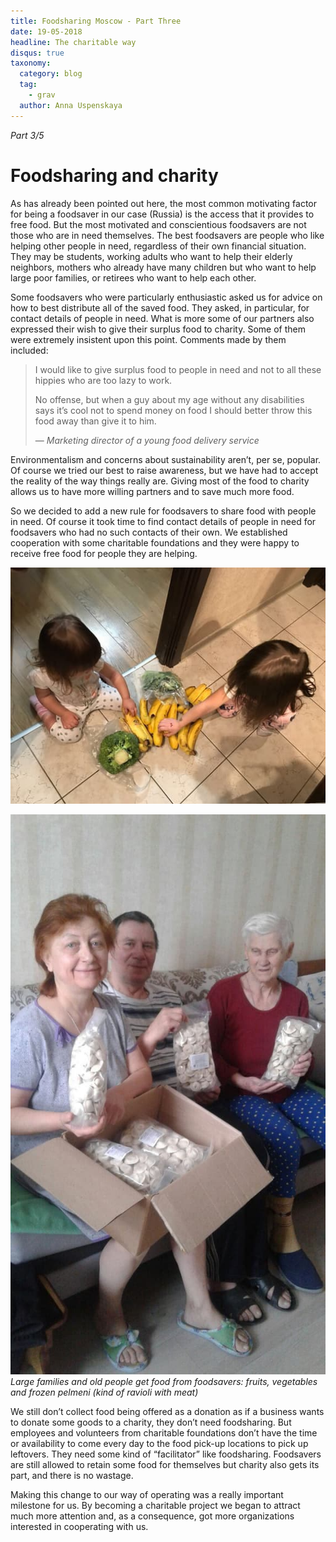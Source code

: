 ```yaml
---
title: Foodsharing Moscow - Part Three
date: 19-05-2018
headline: The charitable way
disqus: true
taxonomy:
  category: blog
  tag:
    - grav
  author: Anna Uspenskaya
---
```

*Part 3/5*

# Foodsharing and charity

As has already been pointed out here, the most common motivating factor for being a foodsaver in our case (Russia) is the access that it provides to free food. But the most motivated and conscientious foodsavers are not those who are in need themselves. The best foodsavers are people who like helping other people in need, regardless of their own financial situation. They may be students, working adults who want to help their elderly neighbors, mothers who already have many children but who want to help large poor families, or retirees who want to help each other.

Some foodsavers who were particularly enthusiastic asked us for advice on how to best distribute all of the saved food. They asked, in particular, for contact details of people in need. What is more some of our partners also expressed their wish to give their surplus food to charity. Some of them were extremely insistent upon this point. Comments made by them included:

> I would like to give surplus food to people in need and not to all these hippies who are too lazy to work.
> 
> No offense, but when a guy about my age without any disabilities says it’s cool not to spend money on food I should better throw this food away than give it to him.
> 
> — *Marketing director of a young food delivery service*

Environmentalism and concerns about sustainability aren’t, per se, popular. Of course we tried our best to raise awareness, but we have had to accept the reality of the way things really are. Giving most of the food to charity allows us to have more willing partners and to save much more food.

So we decided to add a new rule for foodsavers to share food with people in need. Of course it took time to find contact details of people in need for foodsavers who had no such contacts of their own. We established cooperation with some charitable foundations and they were happy to receive free food for people they are helping.

![](children.jpg)

![](elderly.jpg) *Large families and old people get food from foodsavers: fruits, vegetables and frozen pelmeni (kind of ravioli with meat)*

We still don’t collect food being offered as a donation as if a business wants to donate some goods to a charity, they don’t need foodsharing. But employees and volunteers from charitable foundations don’t have the time or availability to come every day to the food pick-up locations to pick up leftovers. They need some kind of “facilitator” like foodsharing. Foodsavers are still allowed to retain some food for themselves but charity also gets its part, and there is no wastage.

Making this change to our way of operating was a really important milestone for us. By becoming a charitable project we began to attract much more attention and, as a consequence, got more organizations interested in cooperating with us.